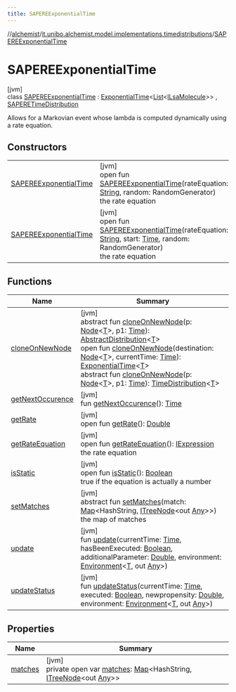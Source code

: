 ```yaml
---
title: SAPEREExponentialTime
---
```

//[alchemist](../../../index.html)/[it.unibo.alchemist.model.implementations.timedistributions](../index.html)/[SAPEREExponentialTime](index.html)



# SAPEREExponentialTime



[jvm]\
class [SAPEREExponentialTime](index.html) : [ExponentialTime](../-exponential-time/index.html)<[List](https://docs.oracle.com/javase/8/docs/api/java/util/List.html)<[ILsaMolecule](../../it.unibo.alchemist.model.interfaces/-i-lsa-molecule/index.html)>> , [SAPERETimeDistribution](../-s-a-p-e-r-e-time-distribution/index.html)

Allows for a Markovian event whose lambda is computed dynamically using a rate equation.



## Constructors


| | |
|---|---|
| [SAPEREExponentialTime](-s-a-p-e-r-e-exponential-time.html) | [jvm]<br>open fun [SAPEREExponentialTime](-s-a-p-e-r-e-exponential-time.html)(rateEquation: [String](https://docs.oracle.com/javase/8/docs/api/java/lang/String.html), random: RandomGenerator)<br>the rate equation |
| [SAPEREExponentialTime](-s-a-p-e-r-e-exponential-time.html) | [jvm]<br>open fun [SAPEREExponentialTime](-s-a-p-e-r-e-exponential-time.html)(rateEquation: [String](https://docs.oracle.com/javase/8/docs/api/java/lang/String.html), start: [Time](../../it.unibo.alchemist.model.interfaces/-time/index.html), random: RandomGenerator)<br>the rate equation |


## Functions


| Name | Summary |
|---|---|
| [cloneOnNewNode](../-abstract-distribution/clone-on-new-node.html) | [jvm]<br>abstract fun [cloneOnNewNode](../-abstract-distribution/clone-on-new-node.html)(p: [Node](../../it.unibo.alchemist.model.interfaces/-node/index.html)<[T](../../it.unibo.alchemist.model.implementations.conditions/-abstract-condition/index.html)>, p1: [Time](../../it.unibo.alchemist.model.interfaces/-time/index.html)): [AbstractDistribution](../-abstract-distribution/index.html)<[T](../../it.unibo.alchemist.model.implementations.conditions/-abstract-condition/index.html)><br>open fun [cloneOnNewNode](../-exponential-time/clone-on-new-node.html)(destination: [Node](../../it.unibo.alchemist.model.interfaces/-node/index.html)<[T](../../it.unibo.alchemist.model.implementations.conditions/-abstract-condition/index.html)>, currentTime: [Time](../../it.unibo.alchemist.model.interfaces/-time/index.html)): [ExponentialTime](../-exponential-time/index.html)<[T](../../it.unibo.alchemist.model.implementations.conditions/-abstract-condition/index.html)><br>abstract fun [cloneOnNewNode](../../it.unibo.alchemist.model.interfaces/-time-distribution/clone-on-new-node.html)(p: [Node](../../it.unibo.alchemist.model.interfaces/-node/index.html)<[T](../../it.unibo.alchemist.model.implementations.conditions/-abstract-condition/index.html)>, p1: [Time](../../it.unibo.alchemist.model.interfaces/-time/index.html)): [TimeDistribution](../../it.unibo.alchemist.model.interfaces/-time-distribution/index.html)<[T](../../it.unibo.alchemist.model.implementations.conditions/-abstract-condition/index.html)> |
| [getNextOccurence](../-abstract-distribution/get-next-occurence.html) | [jvm]<br>fun [getNextOccurence](../-abstract-distribution/get-next-occurence.html)(): [Time](../../it.unibo.alchemist.model.interfaces/-time/index.html) |
| [getRate](get-rate.html) | [jvm]<br>open fun [getRate](get-rate.html)(): [Double](https://kotlinlang.org/api/latest/jvm/stdlib/kotlin/-double/index.html) |
| [getRateEquation](get-rate-equation.html) | [jvm]<br>open fun [getRateEquation](get-rate-equation.html)(): [IExpression](../../it.unibo.alchemist.expressions.interfaces/-i-expression/index.html)<br>the rate equation |
| [isStatic](is-static.html) | [jvm]<br>open fun [isStatic](is-static.html)(): [Boolean](https://kotlinlang.org/api/latest/jvm/stdlib/kotlin/-boolean/index.html)<br>true if the equation is actually a number |
| [setMatches](../-s-a-p-e-r-e-time-distribution/set-matches.html) | [jvm]<br>abstract fun [setMatches](../-s-a-p-e-r-e-time-distribution/set-matches.html)(match: [Map](https://docs.oracle.com/javase/8/docs/api/java/util/Map.html)<HashString, [ITreeNode](../../it.unibo.alchemist.expressions.interfaces/-i-tree-node/index.html)<out [Any](https://kotlinlang.org/api/latest/jvm/stdlib/kotlin/-any/index.html)>>)<br>the map of matches |
| [update](../-abstract-distribution/update.html) | [jvm]<br>fun [update](../-abstract-distribution/update.html)(currentTime: [Time](../../it.unibo.alchemist.model.interfaces/-time/index.html), hasBeenExecuted: [Boolean](https://kotlinlang.org/api/latest/jvm/stdlib/kotlin/-boolean/index.html), additionalParameter: [Double](https://kotlinlang.org/api/latest/jvm/stdlib/kotlin/-double/index.html), environment: [Environment](../../it.unibo.alchemist.model.interfaces/-environment/index.html)<[T](../../it.unibo.alchemist.model.implementations.conditions/-abstract-condition/index.html), out [Any](https://kotlinlang.org/api/latest/jvm/stdlib/kotlin/-any/index.html)>) |
| [updateStatus](../-exponential-time/update-status.html) | [jvm]<br>fun [updateStatus](../-exponential-time/update-status.html)(currentTime: [Time](../../it.unibo.alchemist.model.interfaces/-time/index.html), executed: [Boolean](https://kotlinlang.org/api/latest/jvm/stdlib/kotlin/-boolean/index.html), newpropensity: [Double](https://kotlinlang.org/api/latest/jvm/stdlib/kotlin/-double/index.html), environment: [Environment](../../it.unibo.alchemist.model.interfaces/-environment/index.html)<[T](../../it.unibo.alchemist.model.implementations.conditions/-abstract-condition/index.html), out [Any](https://kotlinlang.org/api/latest/jvm/stdlib/kotlin/-any/index.html)>) |


## Properties


| Name | Summary |
|---|---|
| [matches](matches.html) | [jvm]<br>private open var [matches](matches.html): [Map](https://docs.oracle.com/javase/8/docs/api/java/util/Map.html)<HashString, [ITreeNode](../../it.unibo.alchemist.expressions.interfaces/-i-tree-node/index.html)<out [Any](https://kotlinlang.org/api/latest/jvm/stdlib/kotlin/-any/index.html)>> |

